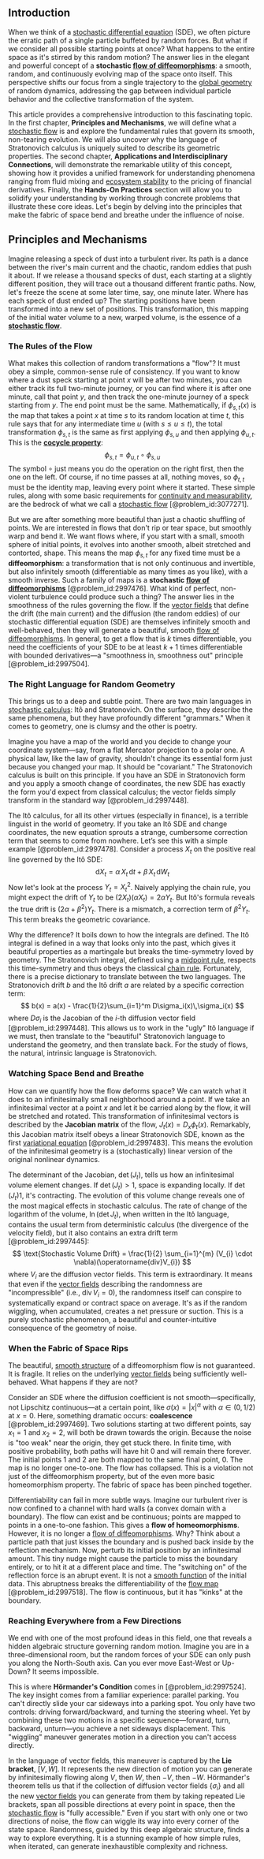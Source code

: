 ## Introduction
When we think of a [stochastic differential equation](@article_id:139885) (SDE), we often picture the erratic path of a single particle buffeted by random forces. But what if we consider all possible starting points at once? What happens to the entire space as it's stirred by this random motion? The answer lies in the elegant and powerful concept of a **stochastic [flow of diffeomorphisms](@article_id:193444)**: a smooth, random, and continuously evolving map of the space onto itself. This perspective shifts our focus from a single trajectory to the [global geometry](@article_id:197012) of random dynamics, addressing the gap between individual particle behavior and the collective transformation of the system.

This article provides a comprehensive introduction to this fascinating topic. In the first chapter, **Principles and Mechanisms**, we will define what a [stochastic flow](@article_id:181404) is and explore the fundamental rules that govern its smooth, non-tearing evolution. We will also uncover why the language of Stratonovich calculus is uniquely suited to describe its geometric properties. The second chapter, **Applications and Interdisciplinary Connections**, will demonstrate the remarkable utility of this concept, showing how it provides a unified framework for understanding phenomena ranging from fluid mixing and [ecosystem stability](@article_id:152543) to the pricing of financial derivatives. Finally, the **Hands-On Practices** section will allow you to solidify your understanding by working through concrete problems that illustrate these core ideas. Let's begin by delving into the principles that make the fabric of space bend and breathe under the influence of noise.

## Principles and Mechanisms

Imagine releasing a speck of dust into a turbulent river. Its path is a dance between the river's main current and the chaotic, random eddies that push it about. If we release a thousand specks of dust, each starting at a slightly different position, they will trace out a thousand different frantic paths. Now, let's freeze the scene at some later time, say, one minute later. Where has each speck of dust ended up? The starting positions have been transformed into a new set of positions. This transformation, this mapping of the initial water volume to a new, warped volume, is the essence of a **[stochastic flow](@article_id:181404)**.

### The Rules of the Flow

What makes this collection of random transformations a "flow"? It must obey a simple, common-sense rule of consistency. If you want to know where a dust speck starting at point $x$ will be after two minutes, you can either track its full two-minute journey, or you can find where it is after one minute, call that point $y$, and then track the one-minute journey of a speck starting from $y$. The end point must be the same. Mathematically, if $\phi_{s,t}(x)$ is the map that takes a point $x$ at time $s$ to its random location at time $t$, this rule says that for any intermediate time $u$ (with $s \le u \le t$), the total transformation $\phi_{s,t}$ is the same as first applying $\phi_{s,u}$ and then applying $\phi_{u,t}$. This is the **[cocycle property](@article_id:182654)**:
$$ \phi_{s,t} = \phi_{u,t} \circ \phi_{s,u} $$
The symbol $\circ$ just means you do the operation on the right first, then the one on the left. Of course, if no time passes at all, nothing moves, so $\phi_{t,t}$ must be the identity map, leaving every point where it started. These simple rules, along with some basic requirements for [continuity and measurability](@article_id:195331), are the bedrock of what we call a [stochastic flow](@article_id:181404) [@problem_id:3077271].

But we are after something more beautiful than just a chaotic shuffling of points. We are interested in flows that don't rip or tear space, but smoothly warp and bend it. We want flows where, if you start with a small, smooth sphere of initial points, it evolves into another smooth, albeit stretched and contorted, shape. This means the map $\phi_{s,t}$ for any fixed time must be a **diffeomorphism**: a transformation that is not only continuous and invertible, but also infinitely smooth (differentiable as many times as you like), with a smooth inverse. Such a family of maps is a **stochastic [flow of diffeomorphisms](@article_id:193444)** [@problem_id:2997476]. What kind of perfect, non-violent turbulence could produce such a thing? The answer lies in the smoothness of the rules governing the flow. If the [vector fields](@article_id:160890) that define the drift (the main current) and the diffusion (the random eddies) of our stochastic differential equation (SDE) are themselves infinitely smooth and well-behaved, then they will generate a beautiful, smooth [flow of diffeomorphisms](@article_id:193444). In general, to get a flow that is $k$ times differentiable, you need the coefficients of your SDE to be at least $k+1$ times differentiable with bounded derivatives—a "smoothness in, smoothness out" principle [@problem_id:2997504].

### The Right Language for Random Geometry

This brings us to a deep and subtle point. There are two main languages in [stochastic calculus](@article_id:143370): Itô and Stratonovich. On the surface, they describe the same phenomena, but they have profoundly different "grammars." When it comes to geometry, one is clumsy and the other is poetry.

Imagine you have a map of the world and you decide to change your coordinate system—say, from a flat Mercator projection to a polar one. A physical law, like the law of gravity, shouldn't change its essential form just because you changed your map. It should be "covariant." The Stratonovich calculus is built on this principle. If you have an SDE in Stratonovich form and you apply a smooth change of coordinates, the new SDE has exactly the form you'd expect from classical calculus; the vector fields simply transform in the standard way [@problem_id:2997448].

The Itô calculus, for all its other virtues (especially in finance), is a terrible linguist in the world of geometry. If you take an Itô SDE and change coordinates, the new equation sprouts a strange, cumbersome correction term that seems to come from nowhere. Let’s see this with a simple example [@problem_id:2997478]. Consider a process $X_t$ on the positive real line governed by the Itô SDE:
$$ \mathrm{d}X_{t} = \alpha\,X_{t}\,\mathrm{d}t + \beta\,X_{t}\,\mathrm{d}W_{t} $$
Now let's look at the process $Y_t = X_t^2$. Naively applying the chain rule, you might expect the drift of $Y_t$ to be $(2X_t)(\alpha X_t) = 2\alpha Y_t$. But Itô's formula reveals the true drift is $(2\alpha + \beta^2)Y_t$. There is a mismatch, a correction term of $\beta^2 Y_t$. This term breaks the geometric covariance.

Why the difference? It boils down to how the integrals are defined. The Itô integral is defined in a way that looks only into the past, which gives it beautiful properties as a martingale but breaks the time-symmetry loved by geometry. The Stratonovich integral, defined using a [midpoint rule](@article_id:176993), respects this time-symmetry and thus obeys the classical [chain rule](@article_id:146928). Fortunately, there is a precise dictionary to translate between the two languages. The Stratonovich drift $b$ and the Itô drift $a$ are related by a specific correction term:
$$ b(x) = a(x) - \frac{1}{2}\sum_{i=1}^m D\sigma_i(x)\,\sigma_i(x) $$
where $D\sigma_i$ is the Jacobian of the $i$-th diffusion vector field [@problem_id:2997448]. This allows us to work in the "ugly" Itô language if we must, then translate to the "beautiful" Stratonovich language to understand the geometry, and then translate back. For the study of flows, the natural, intrinsic language is Stratonovich.

### Watching Space Bend and Breathe

How can we quantify how the flow deforms space? We can watch what it does to an infinitesimally small neighborhood around a point. If we take an infinitesimal vector at a point $x$ and let it be carried along by the flow, it will be stretched and rotated. This transformation of infinitesimal vectors is described by the **Jacobian matrix** of the flow, $J_t(x) = D_x \phi_t(x)$. Remarkably, this Jacobian matrix itself obeys a linear Stratonovich SDE, known as the first [variational equation](@article_id:634524) [@problem_id:2997483]. This means the evolution of the infinitesimal geometry is a (stochastically) linear version of the original nonlinear dynamics.

The determinant of the Jacobian, $\det(J_t)$, tells us how an infinitesimal volume element changes. If $\det(J_t) > 1$, space is expanding locally. If $\det(J_t)  1$, it's contracting. The evolution of this volume change reveals one of the most magical effects in stochastic calculus. The rate of change of the logarithm of the volume, $\ln(\det J_t)$, when written in the Itô language, contains the usual term from deterministic calculus (the divergence of the velocity field), but it also contains an extra drift term [@problem_id:2997445]:
$$ \text{Stochastic Volume Drift} = \frac{1}{2} \sum_{i=1}^{m} (V_{i} \cdot \nabla)(\operatorname{div}V_{i}) $$
where $V_i$ are the diffusion vector fields. This term is extraordinary. It means that even if the [vector fields](@article_id:160890) describing the randomness are "incompressible" (i.e., $\operatorname{div}V_i=0$), the randomness itself can conspire to systematically expand or contract space on average. It's as if the random wiggling, when accumulated, creates a net pressure or suction. This is a purely stochastic phenomenon, a beautiful and counter-intuitive consequence of the geometry of noise.

### When the Fabric of Space Rips

The beautiful, [smooth structure](@article_id:158900) of a diffeomorphism flow is not guaranteed. It is fragile. It relies on the underlying [vector fields](@article_id:160890) being sufficiently well-behaved. What happens if they are not?

Consider an SDE where the diffusion coefficient is not smooth—specifically, not Lipschitz continuous—at a certain point, like $\sigma(x)=|x|^{\alpha}$ with $\alpha \in (0, 1/2)$ at $x=0$. Here, something dramatic occurs: **coalescence** [@problem_id:2997469]. Two solutions starting at two different points, say $x_1=1$ and $x_2=2$, will both be drawn towards the origin. Because the noise is "too weak" near the origin, they get stuck there. In finite time, with positive probability, both paths will have hit $0$ and will remain there forever. The initial points $1$ and $2$ are both mapped to the same final point, $0$. The map is no longer one-to-one. The flow has collapsed. This is a violation not just of the diffeomorphism property, but of the even more basic homeomorphism property. The fabric of space has been pinched together.

Differentiability can fail in more subtle ways. Imagine our turbulent river is now confined to a channel with hard walls (a convex domain with a boundary). The flow can exist and be continuous; points are mapped to points in a one-to-one fashion. This gives a **flow of homeomorphisms**. However, it is no longer a [flow of diffeomorphisms](@article_id:193444). Why? Think about a particle path that just kisses the boundary and is pushed back inside by the reflection mechanism. Now, perturb its initial position by an infinitesimal amount. This tiny nudge might cause the particle to miss the boundary entirely, or to hit it at a different place and time. The "switching on" of the reflection force is an abrupt event. It is not a [smooth function](@article_id:157543) of the initial data. This abruptness breaks the differentiability of the [flow map](@article_id:275705) [@problem_id:2997518]. The flow is continuous, but it has "kinks" at the boundary.

### Reaching Everywhere from a Few Directions

We end with one of the most profound ideas in this field, one that reveals a hidden algebraic structure governing random motion. Imagine you are in a three-dimensional room, but the random forces of your SDE can only push you along the North-South axis. Can you ever move East-West or Up-Down? It seems impossible.

This is where **Hörmander's Condition** comes in [@problem_id:2997524]. The key insight comes from a familiar experience: parallel parking. You can't directly slide your car sideways into a parking spot. You only have two controls: driving forward/backward, and turning the steering wheel. Yet by combining these two motions in a specific sequence—forward, turn, backward, unturn—you achieve a net sideways displacement. This "wiggling" maneuver generates motion in a direction you can't access directly.

In the language of vector fields, this maneuver is captured by the **Lie bracket**, $[V, W]$. It represents the new direction of motion you can generate by infinitesimally flowing along $V$, then $W$, then $-V$, then $-W$. Hörmander's theorem tells us that if the collection of diffusion vector fields $\{\sigma_i\}$ and all the new [vector fields](@article_id:160890) you can generate from them by taking repeated Lie brackets, span all possible directions at every point in space, then the [stochastic flow](@article_id:181404) is "fully accessible." Even if you start with only one or two directions of noise, the flow can wiggle its way into every corner of the state space. Randomness, guided by this deep algebraic structure, finds a way to explore everything. It is a stunning example of how simple rules, when iterated, can generate inexhaustible complexity and richness.